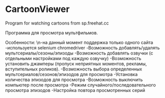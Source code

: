 # CartoonViewer
Program for watching cartoons from sp.freehat.cc

Программа для просмотра мультфильмов.

Особенности:
\n-на данный момент поддержка только одного сайта
-используется selenium chromedriver
-Возможность добавлять/удалять мультсериалы/сезоны/эпизоды
-Возможность добавлять озвучки (с отдельными настройками под каждую озвучку)
-Возможность установить джамперы (пропуск неприятных моментов, рекламы, вступительных роликов).
-Возможность выбора определенных мультсериалов/сезонов/эпизодов для просмотра
-Установка количества эпизодов для просмотра
-Возможность выключить компьютер после просмотра
-Режим случайного/последовательного просмотра эпизодов
-Настройка повтора просмотренных серий
